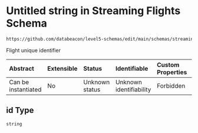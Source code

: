 # Untitled string in Streaming Flights Schema

```txt
https://github.com/databeacon/level5-schemas/edit/main/schemas/streamingFlights.schema.json#/properties/id
```

Flight unique identifier

| Abstract            | Extensible | Status         | Identifiable            | Custom Properties | Additional Properties | Access Restrictions | Defined In                                                                                      |
| :------------------ | :--------- | :------------- | :---------------------- | :---------------- | :-------------------- | :------------------ | :---------------------------------------------------------------------------------------------- |
| Can be instantiated | No         | Unknown status | Unknown identifiability | Forbidden         | Allowed               | none                | [streamingFlights.schema.json\*](../../out/streamingFlights.schema.json "open original schema") |

## id Type

`string`
